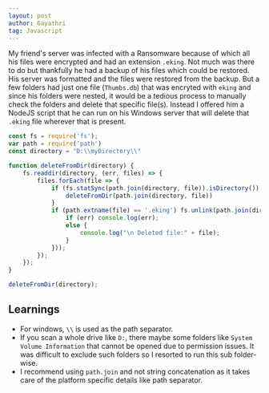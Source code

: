 ```yaml
---
layout: post
author: Gayathri
tag: Javascript
---
```


My friend's server was infected with a Ransomware because of which all his files were encrypted and had an extension `.eking`. Not much was there to do but thankfully he had a backup of his files which could be restored. His server was formatted and the files were restored from the backup. But a few folders had just one file (`Thumbs.db`) that was encryted with `eking` and since his folders were nested, it would be a tedious process to manually check the folders and delete that specific file(s). Instead I offered him a NodeJS script that he can run on his Windows server that will delete that `.eking` file wherever that is present.

```js
const fs = require('fs');
var path = require('path')
const directory = "D:\\myDirectory\\"

function deleteFromDir(directory) {
    fs.readdir(directory, (err, files) => {
        files.forEach(file => {
            if (fs.statSync(path.join(directory, file)).isDirectory()) {
                deleteFromDir(path.join(directory, file))
            }
            if (path.extname(file) == '.eking') fs.unlink(path.join(directory, file), (err => {
                if (err) console.log(err);
                else {
                    console.log("\n Deleted file:" + file);
                }
            }));
        });
    });
}

deleteFromDir(directory);
```

## Learnings

- For windows, `\\` is used as the path separator.
- If you scan a whole drive like `D:`, there maybe some folders like `System Volume Information` that cannot be opened due to permission issues. It was difficult to exclude such folders so I resorted to run this sub folder-wise.
- I recommend using `path.join` and not string concatenation as it takes care of the platform specific details like path separator.



